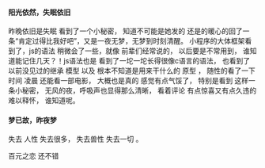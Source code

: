 #### 阳光依然，失眠依旧 

昨晚依旧是失眠    看到了一个小秘密， 知道不可能是她发的 还是的暖心的回了一条“肯定过得比我好吧”，又是一夜无梦，无梦到时刻清醒。 小程序的大体框架看到了，js的语法 稍微会了一些，就像 前辈们经常说的， 以后要是不常用到， 谁知道能记住几天？！js语法也是 看到了一坨一坨长得很像c语言的语法， 也看到了 以前没见过的继承 模型 以及 根本不知道是用来干什么的 原型 ，  随性的看了一下时间 凌晨 还能看一部电影，     大概也是真的 感觉有点气馁了， 特别是看到 这样一条小秘密，   无风的夜，呼吸声也显得那么清晰， 看着评论 有点惊喜又有点久违的 难以释怀， 谁知道呢。



#### 梦已故，昨夜梦

   失去 人性 失去很多， 失去兽性 失去一切 。

百元之恋  还不错





